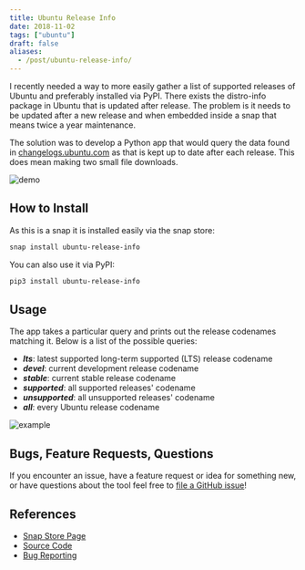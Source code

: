 ```yaml
---
title: Ubuntu Release Info
date: 2018-11-02
tags: ["ubuntu"]
draft: false
aliases:
  - /post/ubuntu-release-info/
---
```


I recently needed a way to more easily gather a list of supported releases of Ubuntu and preferably installed via PyPI. There exists the distro-info package in Ubuntu that is updated after release. The problem is it needs to be updated after a new release and when embedded inside a snap that means twice a year maintenance.

The solution was to develop a Python app that would query the data found in [changelogs.ubuntu.com](https://changelogs.ubuntu.com/) as that is kept up to date after each release. This does mean making two small file downloads.

![demo](/img/projects/ubuntu-release-info/cli.gif#center)

## How to Install

As this is a snap it is installed easily via the snap store:

```bash
snap install ubuntu-release-info
```

You can also use it via PyPI:

```bash
pip3 install ubuntu-release-info
```

## Usage

The app takes a particular query and prints out the release codenames matching it. Below is a list of the possible queries:

* ***lts***: latest supported long-term supported (LTS) release codename
* ***devel***: current development release codename
* ***stable***: current stable release codename
* ***supported***: all supported releases' codename
* ***unsupported***: all unsupported releases' codename
* ***all***: every Ubuntu release codename

![example](/img/projects/ubuntu-release-info/example.png#center)

## Bugs, Feature Requests, Questions

If you encounter an issue, have a feature request or idea for something new, or have questions about the tool feel free to [file a GitHub issue](https://github.com/powersj/ubuntu-release-info/issues/new)!

## References

* [Snap Store Page](https://snapcraft.io/ubuntu-release-info)
* [Source Code](https://github.com/powersj/ubuntu-release-info)
* [Bug Reporting](https://github.com/powersj/ubuntu-release-info/issues/new)
